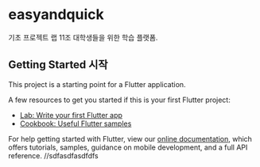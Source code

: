 # easyandquick

기초 프로젝트 랩 11조
대학생들을 위한 학습 플랫폼.

## Getting Started 시작

This project is a starting point for a Flutter application.

A few resources to get you started if this is your first Flutter project:

- [Lab: Write your first Flutter app](https://flutter.dev/docs/get-started/codelab)
- [Cookbook: Useful Flutter samples](https://flutter.dev/docs/cookbook)

For help getting started with Flutter, view our
[online documentation](https://flutter.dev/docs), which offers tutorials,
samples, guidance on mobile development, and a full API reference.
//sdfasdfasdfdfs